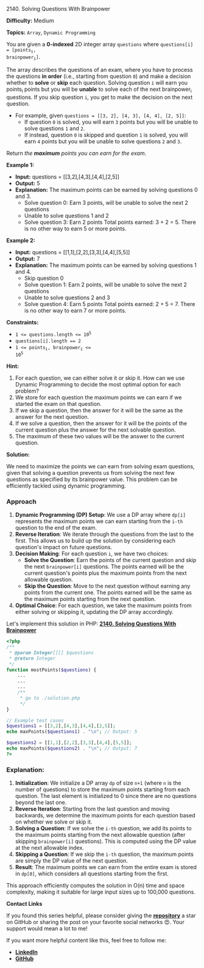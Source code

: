 2140\. Solving Questions With Brainpower

**Difficulty:** Medium

**Topics:** `Array`, `Dynamic Programming`

You are given a **0-indexed** 2D integer array `questions` where <code>questions[i] = [points<sub>i</sub>, brainpower<sub>i</sub>]</code>.

The array describes the questions of an exam, where you have to process the questions **in order** (i.e., starting from question `0`) and make a decision whether to **solve** or **skip** each question. Solving question `i` will earn you points<sub>i</sub> points but you will be **unable** to solve each of the next brainpower<sub>i</sub> questions. If you skip question `i`, you get to make the decision on the next question.

- For example, given `questions = [[3, 2], [4, 3], [4, 4], [2, 5]]`:
  - If question `0` is solved, you will earn `3` points but you will be unable to solve questions `1` and `2`.
  - If instead, question `0` is skipped and question `1` is solved, you will earn `4` points but you will be unable to solve questions `2` and `3`.

Return _the **maximum** points you can earn for the exam_.

**Example 1:**

- **Input:** questions = [[3,2],[4,3],[4,4],[2,5]]
- **Output:** 5
- **Explanation:** The maximum points can be earned by solving questions 0 and 3.
  - Solve question 0: Earn 3 points, will be unable to solve the next 2 questions
  - Unable to solve questions 1 and 2
  - Solve question 3: Earn 2 points
    Total points earned: 3 + 2 = 5. There is no other way to earn 5 or more points.

**Example 2:**

- **Input:** questions = [[1,1],[2,2],[3,3],[4,4],[5,5]]
- **Output:** 7
- **Explanation:** The maximum points can be earned by solving questions 1 and 4.
  - Skip question 0
  - Solve question 1: Earn 2 points, will be unable to solve the next 2 questions
  - Unable to solve questions 2 and 3
  - Solve question 4: Earn 5 points
    Total points earned: 2 + 5 = 7. There is no other way to earn 7 or more points.



**Constraints:**

- <code>1 <= questions.length <= 10<sup>5</sup></code>
- `questions[i].length == 2`
- <code>1 <= points<sub>i</sub>, brainpower<sub>i</sub> <= 10<sup>5</sup></code>


**Hint:**
1. For each question, we can either solve it or skip it. How can we use Dynamic Programming to decide the most optimal option for each problem?
2. We store for each question the maximum points we can earn if we started the exam on that question.
3. If we skip a question, then the answer for it will be the same as the answer for the next question.
4. If we solve a question, then the answer for it will be the points of the current question plus the answer for the next solvable question.
5. The maximum of these two values will be the answer to the current question.



**Solution:**

We need to maximize the points we can earn from solving exam questions, given that solving a question prevents us from solving the next few questions as specified by its brainpower value. This problem can be efficiently tackled using dynamic programming.

### Approach
1. **Dynamic Programming (DP) Setup**: We use a DP array where `dp[i]` represents the maximum points we can earn starting from the `i-th` question to the end of the exam.
2. **Reverse Iteration**: We iterate through the questions from the last to the first. This allows us to build up the solution by considering each question's impact on future questions.
3. **Decision Making**: For each question `i`, we have two choices:
   - **Solve the Question**: Earn the points of the current question and skip the next `brainpower[i]` questions. The points earned will be the current question's points plus the maximum points from the next allowable question.
   - **Skip the Question**: Move to the next question without earning any points from the current one. The points earned will be the same as the maximum points starting from the next question.
4. **Optimal Choice**: For each question, we take the maximum points from either solving or skipping it, updating the DP array accordingly.

Let's implement this solution in PHP: **[2140. Solving Questions With Brainpower](https://github.com/mah-shamim/leet-code-in-php/tree/main/algorithms/002140-solving-questions-with-brainpower/solution.php)**

```php
<?php
/**
 * @param Integer[][] $questions
 * @return Integer
 */
function mostPoints($questions) {
    ...
    ...
    ...
    /**
     * go to ./solution.php
     */
}

// Example test cases
$questions1 = [[3,2],[4,3],[4,4],[2,5]];
echo maxPoints($questions1) . "\n"; // Output: 5

$questions2 = [[1,1],[2,2],[3,3],[4,4],[5,5]];
echo maxPoints($questions2) . "\n"; // Output: 7
?>
```

### Explanation:

1. **Initialization**: We initialize a DP array `dp` of size `n+1` (where `n` is the number of questions) to store the maximum points starting from each question. The last element is initialized to 0 since there are no questions beyond the last one.
2. **Reverse Iteration**: Starting from the last question and moving backwards, we determine the maximum points for each question based on whether we solve or skip it.
3. **Solving a Question**: If we solve the `i-th` question, we add its points to the maximum points starting from the next allowable question (after skipping `brainpower[i]` questions). This is computed using the DP value at the next allowable index.
4. **Skipping a Question**: If we skip the `i-th` question, the maximum points are simply the DP value of the next question.
5. **Result**: The maximum points we can earn from the entire exam is stored in `dp[0]`, which considers all questions starting from the first.

This approach efficiently computes the solution in O(n) time and space complexity, making it suitable for large input sizes up to 100,000 questions.

**Contact Links**

If you found this series helpful, please consider giving the **[repository](https://github.com/mah-shamim/leet-code-in-php)** a star on GitHub or sharing the post on your favorite social networks 😍. Your support would mean a lot to me!

If you want more helpful content like this, feel free to follow me:

- **[LinkedIn](https://www.linkedin.com/in/arifulhaque/)**
- **[GitHub](https://github.com/mah-shamim)** 